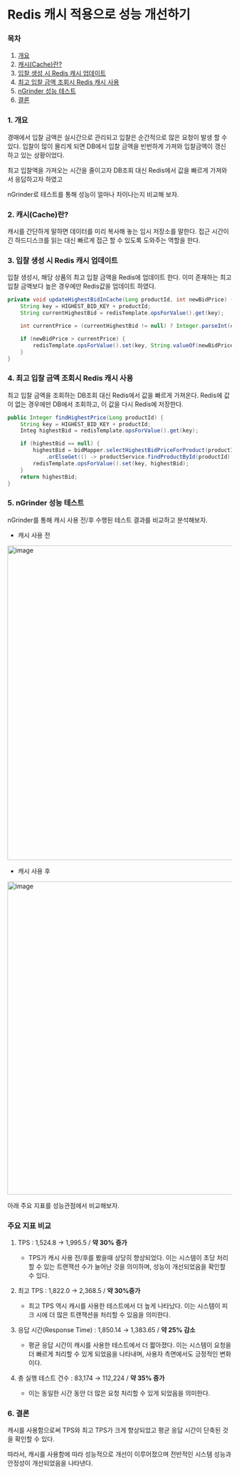 # Redis 캐시 적용으로 성능 개선하기

### 목차

1. [개요](#1-개요)
2. [캐시(Cache)란?](#2-캐시cache란)
3. [입찰 생성 시 Redis 캐시 업데이트](#3-입찰-생성-시-redis-캐시-업데이트)
4. [최고 입찰 금액 조회시 Redis 캐시 사용](#4-최고-입찰-금액-조회시-redis-캐시-사용)
5. [nGrinder 성능 테스트](#5-ngrinder-성능-테스트)
6. [결론](#6-결론)

### 1. 개요

경매에서 입찰 금액은 실시간으로 관리되고 입찰은 순간적으로 많은 요청이 발생 할 수 있다. 입찰이 많이 몰리게 되면 DB에서 입찰 금액을 빈번하게 가져와 입찰금액이 갱신하고 있는 상황이었다.

최고 입찰액을 가져오는 시간을 줄이고자 DB조회 대신 Redis에서 값을 빠르게 가져와서 응답하고자 하였고

nGrinder로 테스트를 통해 성능이 얼마나 차이나는지 비교해 보자.

### 2. 캐시(Cache)란?

캐시를 간단하게 말하면 데이터를 미리 복사해 놓는 임시 저장소를 말한다. 접근 시간이 긴 하드디스크를 읽는 대신 빠르게 접근 할 수 있도록 도와주는 역할을 한다.

### 3. 입찰 생성 시 Redis 캐시 업데이트

입찰 생성시, 해당 상품의 최고 입찰 금액을 Redis에 업데이트 한다. 이미 존재하는 최고 입찰 금액보다 높은 경우에만 Redis값을 업데이트 하였다.

```java
private void updateHighestBidInCache(Long productId, int newBidPrice) {
    String key = HIGHEST_BID_KEY + productId;
    String currentHighestBid = redisTemplate.opsForValue().get(key);

    int currentPrice = (currentHighestBid != null) ? Integer.parseInt(currentHighestBid) : 0;

    if (newBidPrice > currentPrice) {
        redisTemplate.opsForValue().set(key, String.valueOf(newBidPrice));
    }
}
```

### 4. 최고 입찰 금액 조회시 Redis 캐시 사용

최고 입찰 금액을 조회하는 DB조회 대신 Redis에서 값을 빠르게 가져온다. Redis에 값이 없는 경우에만 DB에서 조회하고, 이 값을 다시 Redis에 저장한다.

```java
public Integer findHighestPrice(Long productId) {
    String key = HIGHEST_BID_KEY + productId;
    Integ highestBid = redisTemplate.opsForValue().get(key);

    if (highestBid == null) {
        highestBid = bidMapper.selectHighestBidPriceForProduct(productId)
            .orElseGet(() -> productService.findProductById(productId).getMinBidPrice());
        redisTemplate.opsForValue().set(key, highestBid);
    }
    return highestBid;
}
```

### 5. nGrinder 성능 테스트

nGrinder를 통해 캐시 사용 전/후 수행된 테스트 결과를 비교하고 분석해보자.

- 캐시 사용 전

<img width="706" alt="image" src="https://github.com/Jammini/TIL/assets/59176149/7762ac2a-bf84-44a8-987d-725c643e3341">

- 캐시 사용 후

<img width="703" alt="image" src="https://github.com/Jammini/TIL/assets/59176149/557afa43-f1d7-44c5-a97d-9ddd752633df">


아래 주요 지표를 성능관점에서 비교해보자.

### **주요 지표 비교**

1. TPS : 1,524.8 → 1,995.5 / **약 30% 증가**

    - TPS가 캐시 사용 전/후를 봤을때 상당히 향상되었다. 이는 시스템이 초당 처리할 수 있는 트랜잭션 수가 늘어난 것을 의미하며, 성능이 개선되었음을 확인할 수 있다.
2. 최고 TPS : 1,822.0 → 2,368.5 / **약 30%증가**

    - 최고 TPS 역시 캐시를 사용한 테스트에서 더 높게 나타났다. 이는 시스템이 피크 시에 더 많은 트랜잭션을 처리할 수 있음을 의미한다.
3. 응답 시간(Response Time) : 1,850.14 → 1,383.65 / **약 25% 감소**

    - 평균 응답 시간이 캐시를 사용한 테스트에서 더 짧아졌다. 이는 시스템이 요청을 더 빠르게 처리할 수 있게 되었음을 나타내며, 사용자 측면에서도 긍정적인 변화이다.
4. 총 실행 테스트 건수 : 83,174 → 112,224 / **약 35% 증가**

    - 이는 동일한 시간 동안 더 많은 요청 처리할 수 있게 되었음을 의미한다.
    

### 6. 결론

캐시를 사용함으로써 TPS와 최고 TPS가 크게 향상되었고 평균 응답 시간이 단축된 것을 확인할 수 있다.

따라서, 캐시를 사용함에 따라 성능적으로 개선이 이루어졌으며 전반적인 시스템 성능과 안정성이 개선되었음을 나타낸다.
